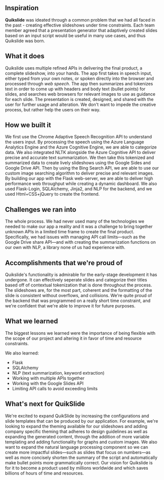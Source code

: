 ## Inspiration

**Quikslide** was ideated through a common problem that we had all faced in the past - creating effective slideshows under time constraints. Each team member agreed that a presentation generator that adaptively created slides based on an input script would be useful in many use cases, and thus Quikslide was born.

## What it does

Quikslide uses multiple refined APIs in delivering the final product, a complete slideshow, into your hands. The app first takes in speech input, either typed from your own notes, or spoken directly into the browser and processed through _web speech_. The app then summarizes and tokenizes text in order to come up with headers and body text (bullet points) for slides, and searches web browsers for relevant images to use as guidance for each slide. The presentation is created, designed, and shared with the user for further usage and alteration. We don't want to impede the creative process, but rather help the users on their way.

## How we built it

We first use the Chrome Adaptive Speech Recognition API to understand the users input. By processing the speech using the Azure Language Analytics Engine and the Azure Cognitive Engine, we are able to categorize data. We also integrated NLTK alongside the Azure Cognitive API to deliver precise and accurate text summarization. We then take this tokenized and summarized data to create lively slideshows using the Google Sides and Google Drive API. Then by using the Bing Search API, we are able to use our custom image searching algorithm to deliver precise and relevant images. By building our app with the Flask web-server, we are able to deliver high performance web throughput while creating a dynamic dashboard. We also used Flask-Login, SQLAlchemy, Jinja2, and NLP for the backend, and we used Html+CSS+jQuery to create the frontend.

## Challenges we ran into

The whole process. We had never used many of the technologies we needed to make our app a reality and it was a challenge to bring together unknown APIs in a limited time frame to create the final product. Specifically, we had issues with managing API call limits—such as the Google Drive share API—and with creating the summarization functions on our own with NLP, a library none of us had experience with.

## Accomplishments that we're proud of

Quikslide's functionality is admirable for the early-stage development it has undergone. It can effectively seperate slides and categorize their titles based off of contextual tokenization that is done throughout the process. The slideshows are, for the most part, coherent and the formatting of the slide is consistent without overflows, and collisions. We're quite proud of the backend that was programmed on a really short time constraint, and we're confident that we're able to improve it for future purposes.

## What we learned

The biggest lessons we learned were the importance of being flexible with the scope of our project and altering it in favor of time and resource constraints.

We also learned:

- Flask
- SQLAlchemy
- NLP (text summarization, keyword extraction)
- Working with multiple APIs together
- Working with the Google Slides API
- Limiting API calls to avoid exceeding limits

## What's next for QuikSlide

We're excited to expand QuikSlide by increasing the configurations and slide templates that can be produced by our application. For example, we're looking to expand the theming available for our slideshows and adding company specific theming that adheres to design guidelines as well as expanding the generated content, through the addition of more variable templating and adding functionality for graphs and custom images. We also want to expand the natural language processing component so we can create more impactful slides—such as slides that focus on numbers—as well as more concisely shorten the summary of the script and automatically make bullet points more grammatically correct. Our vision for Quikslide is for it to become a product used by millions worldwide and which saves billions of hours of time and resources.
